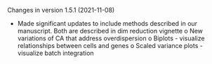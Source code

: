 Changes in version 1.5.1 (2021-11-08)
+ Made significant updates to include methods described in our manuscript. Both are described in dim reduction vignette
  o New variations of CA that address overdispersion
  o Biplots - visualize relationships between cells and genes
  o Scaled variance plots - visualize batch integration
  
